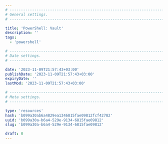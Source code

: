 ```yaml
---
# -------------------------------------------------------------------------------------------------------------------- #
# General settings.
# -------------------------------------------------------------------------------------------------------------------- #

title: 'PowerShell: Vault'
description: ''
tags:
  - 'powershell'

# -------------------------------------------------------------------------------------------------------------------- #
# Date settings.
# -------------------------------------------------------------------------------------------------------------------- #

date: '2023-11-09T21:57:43+03:00'
publishDate: '2023-11-09T21:57:43+03:00'
expiryDate: ''
lastMod: '2023-11-09T21:57:43+03:00'

# -------------------------------------------------------------------------------------------------------------------- #
# Meta settings.
# -------------------------------------------------------------------------------------------------------------------- #

type: 'resources'
hash: 'b099a30ab6a4829ea1346815fae09812fcf42782'
uuid: 'b099a30a-b6a4-529e-9134-6815fae09812'
slug: 'b099a30a-b6a4-529e-9134-6815fae09812'

draft: 0
---
```




<!--more-->

